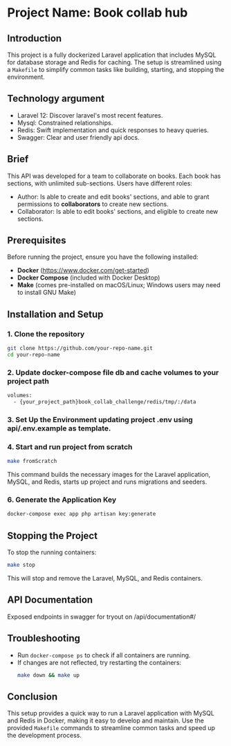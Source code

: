 # Project Name: Book collab hub

## Introduction
This project is a fully dockerized Laravel application that includes MySQL for database storage and Redis for caching. 
The setup is streamlined using a `Makefile` to simplify common tasks like building, starting, and stopping the environment.

## Technology argument
* Laravel 12: Discover laravel's most recent features.
* Mysql: Constrained relationships.
* Redis: Swift implementation and quick responses to heavy queries.
* Swagger: Clear and user friendly api docs.

## Brief
This API was developed for a team to collaborate on books. Each book has sections, with unlimited sub-sections.
Users have different roles:
* Author: Is able to create and edit books' sections, and able to grant permissions to **collaborators** to create new sections.
* Collaborator: Is able to edit books' sections, and eligible to create new sections.

## Prerequisites
Before running the project, ensure you have the following installed:
- **Docker** (https://www.docker.com/get-started)
- **Docker Compose** (included with Docker Desktop)
- **Make** (comes pre-installed on macOS/Linux; Windows users may need to install GNU Make)

## Installation and Setup

### 1. Clone the repository
```bash
git clone https://github.com/your-repo-name.git
cd your-repo-name
```

### 2. Update docker-compose file db and cache volumes to your project path
```bash
volumes: 
  - {your_project_path}book_collab_challenge/redis/tmp/:/data
```

### 3. Set Up the Environment updating project .env using api/.env.example as template.

### 4. Start and run project from scratch
```bash
make fromScratch
```
This command builds the necessary images for the Laravel application, MySQL, and Redis, starts up project and runs migrations and seeders.

### 6. Generate the Application Key
```bash
docker-compose exec app php artisan key:generate
```

## Stopping the Project
To stop the running containers:
```bash
make stop
```
This will stop and remove the Laravel, MySQL, and Redis containers.

## API Documentation
Exposed endpoints in swagger for tryout on /api/documentation#/

## Troubleshooting
- Run `docker-compose ps` to check if all containers are running.
- If changes are not reflected, try restarting the containers:
  ```bash
  make down && make up
  ```

## Conclusion
This setup provides a quick way to run a Laravel application with MySQL and Redis in Docker, making it easy to develop and maintain. 
Use the provided `Makefile` commands to streamline common tasks and speed up the development process.
